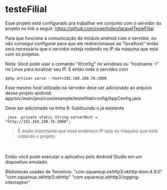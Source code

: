 # testeFilial

 Esse projeto está configurado pra trabalhar em conjunto com o servidor do projeto no link a seguir:
https://github.com/rogerhideo/laravelTesteFilial

Para que funcione a comunicação do módulo android com o servidor, eu não consegui configurar para que ele redirecionasse ao "localhost"
então será necessário que o servidor esteja rodando no IP da máquina que está com os projetos.

Nota: Você pode usar o comando "ifconfig" no windows ou "hostname -I" no Linux para localizar seu IP.
E então rode o servidos com 

    $php artisan serve --host=192.168.100.76:3000
    
Esse mesmo host utilizado no servidor deve ser adicionado ao arquivo desse projeto android:
  app/src/main/java/com/example/testefilial/config/AppConfig.java
  
  Deve ser adicionado na linha 9: Subtituindo o já existente

``` java  private static String serverHost = "http://192.168.100.76:3000";```

> É muito importante que esse endereço IP seja da máquina que está rodando o projeto

<br><br>
Então você pode executar o aplicativo pelo Android Studio em um dispositivo emulado.


Bibliotecas usadas de Terceiros:
    "com.squareup.okhttp3:okhttp-bom:4.9.0"
    "com.squareup.okhttp3:okhttp"
    "com.squareup.okhttp3:logging-interceptor"
